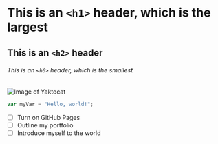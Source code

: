 # This is an `<h1>` header, which is the largest

## This is an `<h2>` header

###### This is an `<h6>` header, which is the smallest

![Image of Yaktocat](https://octodex.github.com/images/yaktocat.png)

```javascript
var myVar = "Hello, world!";
```
- [ ] Turn on GitHub Pages
- [ ] Outline my portfolio
- [ ] Introduce myself to the world
